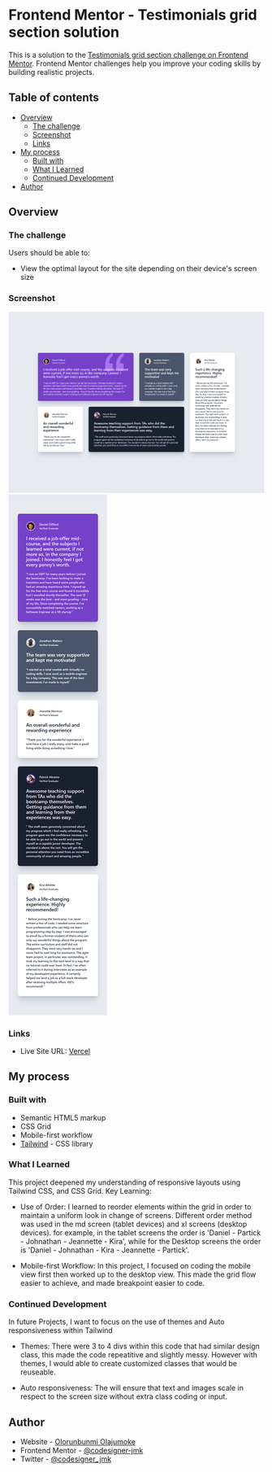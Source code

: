 # Frontend Mentor - Testimonials grid section solution

This is a solution to the [Testimonials grid section challenge on Frontend Mentor](https://www.frontendmentor.io/challenges/testimonials-grid-section-Nnw6J7Un7). Frontend Mentor challenges help you improve your coding skills by building realistic projects. 

## Table of contents

- [Overview](#overview)
  - [The challenge](#the-challenge)
  - [Screenshot](#screenshot)
  - [Links](#links)
- [My process](#my-process)
  - [Built with](#built-with)
  - [What I Learned](#what-i-learned)
  - [Continued Development](#continued-development)
- [Author](#author)


## Overview

### The challenge

Users should be able to:

- View the optimal layout for the site depending on their device's screen size

### Screenshot

![Desktop View](./design/desktop-view.png)
![Mobile View](./design/mobile-view.png)

### Links

- Live Site URL: [Vercel](https://testimonial-section-with-grid.vercel.app/)

## My process

### Built with

- Semantic HTML5 markup
- CSS Grid
- Mobile-first workflow
- [Tailwind](https://tailwindcss.com/) - CSS library

### What I Learned

This project deepened my understanding of responsive layouts using Tailwind CSS, and CSS Grid.
Key Learning:

- Use of Order: I learned to reorder elements within the grid in order to maintain a uniform look in change of screens. Different order method was used in the md screen (tablet devices) and xl screens (desktop devices). 
for example, in the tablet screens the order is 'Daniel - Partick - Johnathan - Jeannette - Kira', while for the Desktop screens the order is 'Daniel - Johnathan - Kira - Jeannette - Partick'.

- Mobile-first Workflow: In this project, I focused on coding the mobile view first then worked up to the desktop view. This made the grid flow easier to achieve, and made breakpoint easier to code.


### Continued Development

In future Projects, I want to focus on the use of themes and Auto responsiveness within Tailwind

- Themes: There were 3 to 4 divs within this code that had similar design class, this made the code repeatitive and slightly messy. However with themes, I would able to create customized classes that would be reuseable.

- Auto responsiveness: The will ensure that text and images scale in respect to the screen size without extra class coding or input.

## Author

- Website - [Olorunbunmi Olajumoke](https://portfolio-eosin-two-66.vercel.app/)
- Frontend Mentor - [@codesigner-jmk](https://www.frontendmentor.io/profile/codesigner-jmk)
- Twitter - [@codesigner_jmk](https://x.com/codesigner_jmk)

